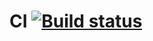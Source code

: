 # CI [![Build status](https://ci.appveyor.com/api/projects/status/rohmdvkxr14unntd?svg=true)](https://ci.appveyor.com/project/jborisovna/aqa-selenide)
